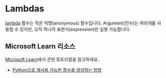 # Lambdas

[lambda](https://www.w3schools.com/python/python_lambda.asp) 함수는 작은 익명(anonymous) 함수입니다. Argument(인수)는 여러개를 사용할 수 있지만, 오직 하나의 표현식(expression)만 실행 가능합니다.

## Microsoft Learn 리소스

[Microsoft Learn](https://learn.microsoft.com/?WT.mc_id=python-c9-niner)에서 관련 튜토리얼을 참고하세요.

- [Python으로 재사용 가능한 함수를 생성하는 방법](https://docs.microsoft.com/learn/languages/python-functions/?WT.mc_id=python-c9-niner)
